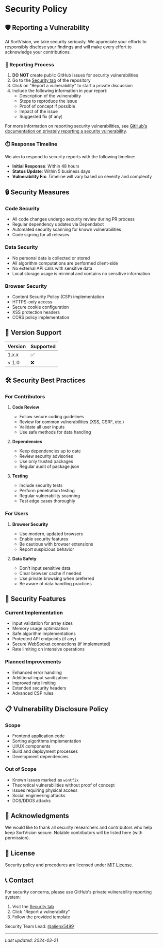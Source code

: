 # Security Policy

## 🛡️ Reporting a Vulnerability

At SortVision, we take security seriously. We appreciate your efforts to responsibly disclose your findings and will make every effort to acknowledge your contributions.

### 📝 Reporting Process

1. **DO NOT** create public GitHub issues for security vulnerabilities
2. Go to the [Security tab](https://github.com/alienx5499/SortVision/security) of the repository
3. Click on "Report a vulnerability" to start a private discussion
4. Include the following information in your report:
   - Description of the vulnerability
   - Steps to reproduce the issue
   - Proof of concept if possible
   - Impact of the issue
   - Suggested fix (if any)

For more information on reporting security vulnerabilities, see [GitHub's documentation on privately reporting a security vulnerability](https://docs.github.com/en/code-security/security-advisories/guidance-on-reporting-and-writing/privately-reporting-a-security-vulnerability).

### ⏱️ Response Timeline

We aim to respond to security reports with the following timeline:

- **Initial Response**: Within 48 hours
- **Status Update**: Within 5 business days
- **Vulnerability Fix**: Timeline will vary based on severity and complexity

## 🔒 Security Measures

### Code Security

- All code changes undergo security review during PR process
- Regular dependency updates via Dependabot
- Automated security scanning for known vulnerabilities
- Code signing for all releases

### Data Security

- No personal data is collected or stored
- All algorithm computations are performed client-side
- No external API calls with sensitive data
- Local storage usage is minimal and contains no sensitive information

### Browser Security

- Content Security Policy (CSP) implementation
- HTTPS-only access
- Secure cookie configuration
- XSS protection headers
- CORS policy implementation

## 🔄 Version Support

| Version | Supported          |
| ------- | ------------------ |
| 1.x.x   | :white_check_mark: |
| < 1.0   | :x:                |

## 🛠️ Security Best Practices

### For Contributors

1. **Code Review**

   - Follow secure coding guidelines
   - Review for common vulnerabilities (XSS, CSRF, etc.)
   - Validate all user inputs
   - Use safe methods for data handling

2. **Dependencies**

   - Keep dependencies up to date
   - Review security advisories
   - Use only trusted packages
   - Regular audit of package.json

3. **Testing**
   - Include security tests
   - Perform penetration testing
   - Regular vulnerability scanning
   - Test edge cases thoroughly

### For Users

1. **Browser Security**

   - Use modern, updated browsers
   - Enable security features
   - Be cautious with browser extensions
   - Report suspicious behavior

2. **Data Safety**
   - Don't input sensitive data
   - Clear browser cache if needed
   - Use private browsing when preferred
   - Be aware of data handling practices

## 🔐 Security Features

### Current Implementation

- Input validation for array sizes
- Memory usage optimization
- Safe algorithm implementations
- Protected API endpoints (if any)
- Secure WebSocket connections (if implemented)
- Rate limiting on intensive operations

### Planned Improvements

- Enhanced error handling
- Additional input sanitization
- Improved rate limiting
- Extended security headers
- Advanced CSP rules

## 📋 Vulnerability Disclosure Policy

### Scope

- Frontend application code
- Sorting algorithms implementation
- UI/UX components
- Build and deployment processes
- Development dependencies

### Out of Scope

- Known issues marked as `wontfix`
- Theoretical vulnerabilities without proof of concept
- Issues requiring physical access
- Social engineering attacks
- DOS/DDOS attacks

## 🤝 Acknowledgments

We would like to thank all security researchers and contributors who help keep SortVision secure. Notable contributors will be listed here (with permission).

## 📜 License

Security policy and procedures are licensed under [MIT License](LICENSE).

## 📞 Contact

For security concerns, please use GitHub's private vulnerability reporting system:

1. Visit the [Security tab](https://github.com/alienx5499/SortVision/security)
2. Click "Report a vulnerability"
3. Follow the provided template

Security Team Lead: [@alienx5499](https://github.com/alienx5499)

---

_Last updated: 2024-03-21_
